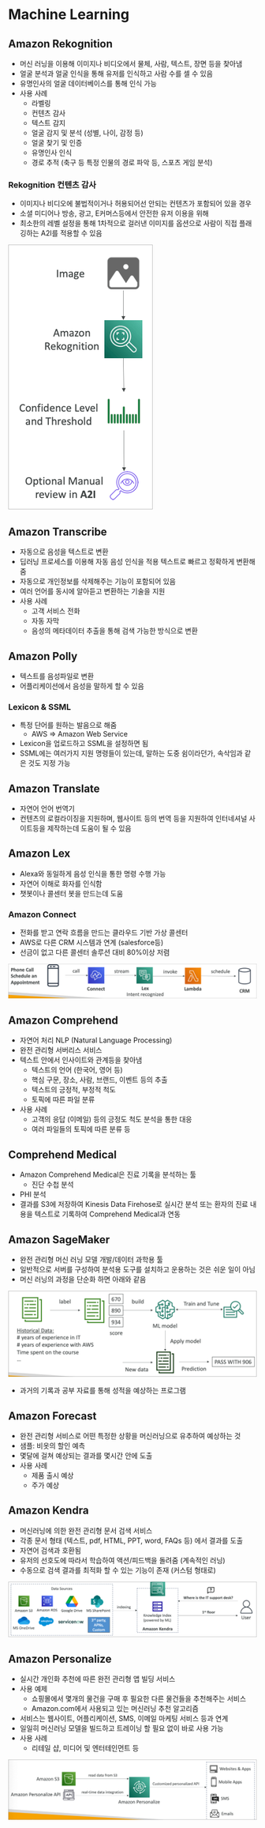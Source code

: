 # Machine Learning

## Amazon Rekognition

- 머신 러닝을 이용해 이미지나 비디오에서 물체, 사람, 텍스트, 장면 등을 찾아냄
- 얼굴 분석과 얼굴 인식을 통해 유저를 인식하고 사람 수를 셀 수 있음
- 유명인사의 얼굴 데이터베이스를 통해 인식 가능
- 사용 사례
  - 라벨링
  - 컨텐츠 감사
  - 텍스트 감지
  - 얼굴 감지 및 분석 (성별, 나이, 감정 등)
  - 얼굴 찾기 및 인증
  - 유명인사 인식
  - 경로 추적 (축구 등 특정 인물의 경로 파악 등, 스포츠 게임 분석)

### Rekognition 컨텐츠 감사

- 이미지나 비디오에 불법적이거나 허용되어선 안되는 컨텐츠가 포함되어 있을 경우
- 소셜 미디어나 방송, 광고, E커머스등에서 안전한 유저 이용을 위해
- 최소한의 레벨 설정을 통해 1차적으로 걸러낸 이미지를 옵션으로 사람이 직접 플래깅하는 A2I를 적용할 수 있음

![images/machine_learning/1.png](images/machine_learning/1.png)

## Amazon Transcribe

- 자동으로 음성을 텍스트로 변환
- 딥러닝 프로세스를 이용해 자동 음성 인식을 적용 텍스트로 빠르고 정확하게 변환해줌
- 자동으로 개인정보를 삭제해주는 기능이 포함되어 있음
- 여러 언어를 동시에 알아듣고 변환하는 기술을 지원
- 사용 사례
  - 고객 서비스 전화
  - 자동 자막
  - 음성의 메타데이터 추출을 통해 검색 가능한 방식으로 변환

## Amazon Polly

- 텍스트를 음성파일로 변환
- 어플리케이션에서 음성을 말하게 할 수 있음

### Lexicon & SSML

- 특정 단어를 원하는 발음으로 해줌
  - AWS ⇒ Amazon Web Service
- Lexicon을 업로드하고 SSML을 설정하면 됨
- SSML에는 여러가지 지원 명령들이 있는데, 말하는 도중 쉼이라던가, 속삭임과 같은 것도 지정 가능

## Amazon Translate

- 자연어 언어 번역기
- 컨텐츠의 로컬라이징을 지원하며, 웹사이트 등의 번역 등을 지원하여 인터네셔널 사이트등을 제작하는데 도움이 될 수 있음

## Amazon Lex

- Alexa와 동일하게 음성 인식을 통한 명령 수행 가능
- 자연어 이해로 화자를 인식함
- 챗봇이나 콜센터 봇을 만드는데 도움

### Amazon Connect

- 전화를 받고 연락 흐름을 만드는 클라우드 기반 가상 콜센터
- AWS로 다른 CRM 시스템과 연계 (salesforce등)
- 선금이 없고 다른 콜센터 솔루션 대비 80%이상 저렴

![images/machine_learning/2.png](images/machine_learning/2.png)

## Amazon Comprehend

- 자연어 처리 NLP (Natural Language Processing)
- 완전 관리형 서버리스 서비스
- 텍스트 안에서 인사이트와 관계등을 찾아냄
  - 텍스트의 언어 (한국어, 영어 등)
  - 핵심 구문, 장소, 사람, 브랜드, 이벤트 등의 추출
  - 텍스트의 긍정적, 부정적 척도
  - 토픽에 따른 파일 분류
- 사용 사례
  - 고객의 응답 (이메일) 등의 긍정도 척도 분석을 통한 대응
  - 여러 파일들의 토픽에 따른 분류 등

## Comprehend Medical

- Amazon Comprehend Medical은 진료 기록을 분석하는 툴
  - 진단 수첩 분석
- PHI 분석
- 결과를 S3에 저장하여 Kinesis Data Firehose로 실시간 분석 또는 환자의 진료 내용을 텍스트로 기록하여 Comprehend Medical과 연동

## Amazon SageMaker

- 완전 관리형 머신 러닝 모델 개발/데이터 과학용 툴
- 일반적으로 서버를 구성하여 분석용 도구를 설치하고 운용하는 것은 쉬운 일이 아님
- 머신 러닝의 과정을 단순화 하면 아래와 같음

![images/machine_learning/3.png](images/machine_learning/3.png)

- 과거의 기록과 공부 자료를 통해 성적을 예상하는 프로그램

## Amazon Forecast

- 완전 관리형 서비스로 어떤 특정한 상황을 머신러닝으로 유추하여 예상하는 것
- 샘플: 비옷의 할인 예측
- 몇달에 걸쳐 예상되는 결과를 몇시간 안에 도출
- 사용 사례
  - 제품 출시 예상
  - 주가 예상

## Amazon Kendra

- 머신러닝에 의한 완전 관리형 문서 검색 서비스
- 각종 문서 형태 (텍스트, pdf, HTML, PPT, word, FAQs 등) 에서 결과를 도출
- 자연어 검색과 호환됨
- 유저의 선호도에 따라서 학습하여 액션/피드백을 돌려줌 (계속적인 러닝)
- 수동으로 검색 결과를 최적화 할 수 있는 기능이 존재 (커스텀 형태로)

![images/machine_learning/4.png](images/machine_learning/4.png)

## Amazon Personalize

- 실시간 개인화 추천에 따른 완전 관리형 앱 빌딩 서비스
- 사용 예제
  - 쇼핑몰에서 몇개의 물건을 구매 후 필요한 다른 물건들을 추천해주는 서비스
  - Amazon.com에서 사용되고 있는 머신러닝 추천 알고리즘
- 서비스는 웹사이트, 어플리케이션, SMS, 이메일 마케팅 서비스 등과 연계
- 일일히 머신러닝 모델을 빌드하고 트레이닝 할 필요 없이 바로 사용 가능
- 사용 사례
  - 리테일 샵, 미디어 및 엔터테인먼트 등

![images/machine_learning/5.png](images/machine_learning/5.png)
